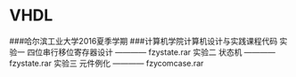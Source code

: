 # VHDL
###哈尔滨工业大学2016夏季学期
###计算机学院计算机设计与实践课程代码
实验一 四位串行移位寄存器设计  ———— fzystate.rar
实验二 状态机 ————fzystate.rar
实验三 元件例化 ———— fzycomcase.rar
